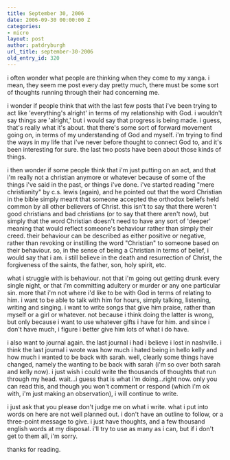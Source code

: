 ```yaml
---
title: September 30, 2006
date: 2006-09-30 00:00:00 Z
categories:
- micro
layout: post
author: patdryburgh
url_title: september-30-2006
old_entry_id: 320
---
```


i often wonder what people are thinking when they come to my xanga.  i mean, they seem me post every day pretty much, there must be some sort of thoughts running through their had concerning me.  

i wonder if people think that with the last few posts that i've been trying to act like 'everything's alright' in terms of my relationship with God.  i wouldn't say things are 'alright,' but i would say that progress is being made.  i guess, that's really what it's about.  that there's some sort of forward movement going on, in terms of my understanding of God and myself.  i'm trying to find the ways in my life that i've never before thought to connect God to, and it's been interesting for sure.  the last two posts have been about those kinds of things. 

i then wonder if some people think that i'm just putting on an act, and that i'm really not a christian anymore or whatever because of some of the things i've said in the past, or things i've done.  i've started reading "mere christianity" by c.s. lewis (again), and he pointed out that the word Christian in the bible simply meant that someone accepted the orthodox beliefs held common by all other believers of Christ.  this isn't to say that there weren't good christians and bad christians (or to say that there aren't now), but simply that the word Christian doesn't need to have any sort of 'deeper' meaning that would reflect someone's behaviour rather than simply their creed.  their behaviour can be described as either positive or negative, rather than revoking or instilling the word "Christian" to someone based on their behaviour.  so, in the sense of being a Christian in terms of belief, i would say that i am.  i still believe in the death and resurrection of Christ, the forgiveness of the saints, the father, son, holy spirit, etc.  

what i struggle with is behaviour.  not that i'm going out getting drunk every single night, or that i'm committing adultery or murder or any one particular sin.  more that i'm not where i'd like to be with God in terms of relating to him.  i want to be able to talk with him for hours, simply talking, listening, writing and singing.  i want to write songs that give him praise, rather than myself or a girl or whatever.  not because i think doing the latter is wrong, but only because i want to use whatever gifts i have for him.  and since i don't have much, i figure i better give him lots of what i do have. 

i also want to journal again.  the last journal i had i believe i lost in nashville.  i think the last journal i wrote was how much i hated being in hello kelly and how much i wanted to be back with sarah.  well, clearly some things have changed, namely the wanting to be back with sarah (i'm so over both sarah and kelly now).  i just wish i could write the thousands of thoughts that run through my head.  wait...i guess that is what i'm doing...right now.  only you can read this, and though you won't comment or respond (which i'm ok with, i'm just making an observation), i will continue to write.  

i just ask that you please don't judge me on what i write.  what i put into words on here are not well planned out.  i don't have an outline to follow, or a three-point message to give.  i just have thoughts, and a few thousand english words at my disposal.  i'll try to use as many as i can, but if i don't get to them all, i'm sorry. 

thanks for reading.